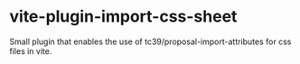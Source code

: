 # vite-plugin-import-css-sheet
Small plugin that enables the use of tc39/proposal-import-attributes for css files in vite.
